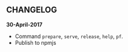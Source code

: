 ## CHANGELOG

**30-April-2017**
   - Command `prepare`, `serve`, `release`, `help`, `pf`.
   - Publish to npmjs